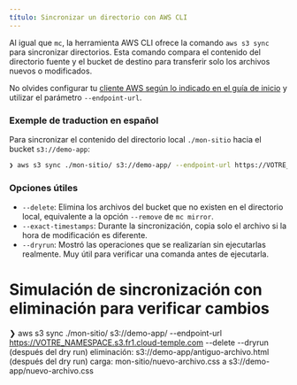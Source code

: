 ```yaml
---
título: Sincronizar un directorio con AWS CLI
---
```


Al igual que `mc`, la herramienta AWS CLI ofrece la comando `aws s3 sync` para sincronizar directorios. Esta comando compara el contenido del directorio fuente y el bucket de destino para transferir solo los archivos nuevos o modificados.

No olvides configurar tu [cliente AWS según lo indicado en el guía de inicio](../quickstart.md) y utilizar el parámetro `--endpoint-url`.

### Exemple de traduction en español

Para sincronizar el contenido del directorio local `./mon-sitio` hacia el bucket `s3://demo-app`:

```bash
❯ aws s3 sync ./mon-sitio/ s3://demo-app/ --endpoint-url https://VOTRE_NAMESPACE.s3.fr1.cloud-temple.com
```

### Opciones útiles

*   `--delete`: Elimina los archivos del bucket que no existen en el directorio local, equivalente a la opción `--remove` de `mc mirror`.
*   `--exact-timestamps`: Durante la sincronización, copia solo el archivo si la hora de modificación es diferente.
*   `--dryrun`: Mostró las operaciones que se realizarían sin ejecutarlas realmente. Muy útil para verificar una comanda antes de ejecutarla.

# Simulación de sincronización con eliminación para verificar cambios
❯ aws s3 sync ./mon-sitio/ s3://demo-app/ --endpoint-url https://VOTRE_NAMESPACE.s3.fr1.cloud-temple.com --delete --dryrun
(después del dry run) eliminación: s3://demo-app/antiguo-archivo.html
(después del dry run) carga: mon-sitio/nuevo-archivo.css a s3://demo-app/nuevo-archivo.css